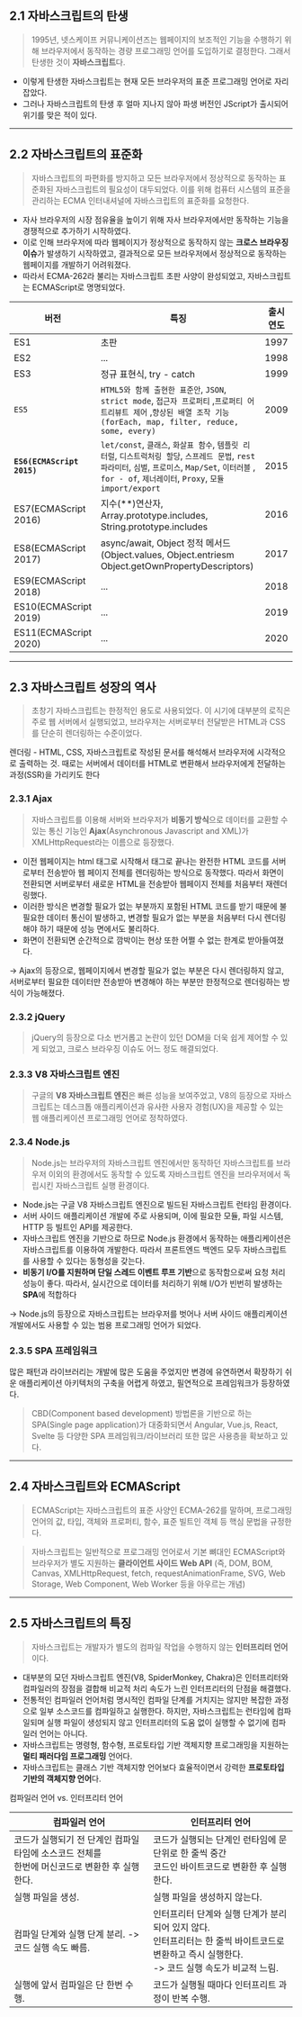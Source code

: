## 2.1 자바스크립트의 탄생

> 1995년, 넷스케이프 커뮤니케이션즈는 웹페이지의 보조적인 기능을 수행하기 위해 브라우저에서 동작하는 경량 프로그래밍 언어를 도입하기로 결정한다. 그래서 탄생한 것이 **자바스크립트**다.

- 이렇게 탄생한 자바스크립트는 현재 모든 브라우저의 표준 프로그래밍 언어로 자리 잡았다.
- 그러나 자바스크립트의 탄생 후 얼마 지나지 않아 파생 버전인 JScript가 출시되어 위기를 맞은 적이 있다.

---

## 2.2 자바스크립트의 표준화

> 자바스크립트의 파편화를 방지하고 모든 브라우저에서 정상적으로 동작하는 표준화된 자바스크립트의 필요성이 대두되었다. 이를 위해 컴퓨터 시스템의 표준을 관리하는 ECMA 인터내셔널에 자바스크립트의 표준화를 요청한다.

- 자사 브라우저의 시장 점유율을 높이기 위해 자사 브라우저에서만 동작하는 기능을 경쟁적으로 추가하기 시작하였다.
- 이로 인해 브라우저에 따라 웹페이지가 정상적으로 동작하지 않는 **크로스 브라우징 이슈**가 발생하기 시작하였고, 결과적으로 모든 브라우저에서 정상적으로 동작하는 웹페이지를 개발하기 어려워졌다.
- 따라서 ECMA-262라 불리는 자바스크립트 초판 사양이 완성되었고, 자바스크립트는 ECMAScript로 명명되었다.

| 버전                       | 특징                                                                                                                                                                                                              | 출시 연도 |
| -------------------------- | ----------------------------------------------------------------------------------------------------------------------------------------------------------------------------------------------------------------- | --------- |
| ES1                        | 초판                                                                                                                                                                                                              | 1997      |
| ES2                        | ...                                                                                                                                                                                                               | 1998      |
| ES3                        | 정규 표현식, try - catch                                                                                                                                                                                          | 1999      |
| `ES5`                      | `HTML5와 함께 출현한 표준안`, `JSON`, `strict mode`, `접근자 프로퍼티` ,`프로퍼티 어트리뷰트 제어` ,`향상된 배열 조작 기능(forEach, map, filter, reduce, some, every)`                                            | 2009      |
| **`ES6(ECMAScript 2015)`** | `let/const`, `클래스`, `화살표 함수`, `템플릿 리터럴`, `디스트럭처링 할당`, `스프레드 문법`, `rest 파라미터`, `심벌`, `프로미스`, `Map/Set`, `이터러블` , `for - of`, `제너레이터`, `Proxy`, `모듈 import/export` | 2015      |
| ES7(ECMAScript 2016)       | 지수(\*\*)연산자, Array.prototype.includes, String.prototype.includes                                                                                                                                             | 2016      |
| ES8(ECMAScript 2017)       | async/await, Object 정적 메서드 (Object.values, Object.entriesm Object.getOwnPropertyDescriptors)                                                                                                                 | 2017      |
| ES9(ECMAScript 2018)       | ...                                                                                                                                                                                                               | 2018      |
| ES10(ECMAScript 2019)      | ...                                                                                                                                                                                                               | 2019      |
| ES11(ECMAScript 2020)      | ...                                                                                                                                                                                                               | 2020      |

---

## 2.3 자바스크립트 성장의 역사

> 초창기 자바스크립트는 한정적인 용도로 사용되었다. 이 시기에 대부분의 로직은 주로 웹 서버에서 실행되었고, 브라우저는 서버로부터 전달받은 HTML과 CSS를 단순히 렌더링하는 수준이었다.

렌더링 - HTML, CSS, 자바스크립트로 작성된 문서를 해석해서 브라우저에 시각적으로 출력하는 것. 때로는 서버에서 데이터를 HTML로 변환해서 브라우저에게 전달하는 과정(SSR)을 가리키도 한다

### 2.3.1 Ajax

> 자바스크립트를 이용해 서버와 브라우저가 **비동기 방식**으로 데이터를 교환할 수 있는 통신 기능인 **Ajax**(Asynchronous Javascript and XML)가 XMLHttpRequest라는 이름으로 등장했다.

- 이전 웹페이지는 html 태그로 시작해서 태그로 끝나는 완전한 HTML 코드를 서버로부터 전송받아 웹 페이지 전체를 렌더링하는 방식으로 동작했다. 따라서 화면이 전환되면 서버로부터 새로운 HTML을 전송받아 웹페이지 전체를 처음부터 재렌더링했다.
- 이러한 방식은 변경할 필요가 없는 부분까지 포함된 HTML 코드를 받기 때문에 불필요한 데이터 통신이 발생하고, 변경할 필요가 없는 부분을 처음부터 다시 렌더링해야 하기 때문에 성능 면에서도 불리하다.
- 화면이 전환되면 순간적으로 깜박이는 현상 또한 어쩔 수 없는 한계로 받아들여졌다.

-> Ajax의 등장으로, 웹페이지에서 변경할 필요가 없는 부분은 다시 렌더링하지 않고, 서버로부터 필요한 데이터만 전송받아 변경해야 하는 부분만 한정적으로 렌더링하는 방식이 가능해졌다.

### 2.3.2 jQuery

> jQuery의 등장으로 다소 번거롭고 논란이 있던 DOM을 더욱 쉽게 제어할 수 있게 되었고, 크로스 브라우징 이슈도 어느 정도 해결되었다.

### 2.3.3 V8 자바스크립트 엔진

> 구글의 **V8 자바스크립트 엔진**은 빠른 성능을 보여주었고, V8의 등장으로 자바스크립트는 데스크톱 애플리케이션과 유사한 사용자 경험(UX)을 제공할 수 있는 웹 애플리케이션 프로그래밍 언어로 정착하였다.

### 2.3.4 Node.js

> Node.js는 브라우저의 자바스크립트 엔진에서만 동작하던 자바스크립트를 브라우저 이외의 환경에서도 동작할 수 있도록 자바스크립트 엔진을 브라우저에서 독립시킨 자바스크립트 실행 환경이다.

- Node.js는 구글 V8 자바스크립트 엔진으로 빌드된 자바스크립트 런타임 환경이다.
- 서버 사이드 애플리케이션 개발에 주로 사용되며, 이에 필요한 모듈, 파일 시스템, HTTP 등 빌트인 API를 제공한다.
- 자바스크립트 엔진을 기반으로 하므로 Node.js 환경에서 동작하는 애플리케이션은 자바스크립트를 이용하여 개발한다. 따라서 프론트엔드 백엔드 모두 자바스크립트를 사용할 수 있다는 동형성을 갖는다.
- **비동기 I/O를 지원하며 단일 스레드 이벤트 루프 기반**으로 동작함으로써 요청 처리 성능이 좋다. 따라서, 실시간으로 데이터를 처리하기 위해 I/O가 빈번히 발생하는 **SPA**에 적합하다

-> Node.js의 등장으로 자바스크립트는 브라우저를 벗어나 서버 사이드 애플리케이션 개발에서도 사용할 수 있는 범용 프로그래밍 언어가 되었다.

### 2.3.5 SPA 프레임워크

많은 패턴과 라이브러리는 개발에 많은 도움을 주었지만 변경에 유연하면서 확장하기 쉬운 애플리케이션 아키텍처의 구축을 어렵게 하였고, 필연적으로 프레임워크가 등장하였다.

> CBD(Component based development) 방법론을 기반으로 하는 SPA(Single page application)가 대중화되면서 Angular, Vue.js, React, Svelte 등 다양한 SPA 프레임워크/라이브러리 또한 많은 사용층을 확보하고 있다.

---

## 2.4 자바스크립트와 ECMAScript

> ECMAScript는 자바스크립트의 표준 사양인 ECMA-262를 말하며, 프로그래밍 언어의 값, 타입, 객체와 프로퍼티, 함수, 표준 빌트인 객체 등 핵심 문법을 규정한다.

> 자바스크립트는 일반적으로 프로그래밍 언어로서 기본 뼈대인 ECMAScript와 브라우저가 별도 지원하는 **클라이언트 사이드 Web API**
> (즉, DOM, BOM, Canvas, XMLHttpRequest, fetch, requestAnimationFrame, SVG, Web Storage, Web Component, Web Worker 등을 아우르는 개념)

---

## 2.5 자바스크립트의 특징

> 자바스크립트는 개발자가 별도의 컴파일 작업을 수행하지 않는 **인터프리터 언어**이다.

- 대부분의 모던 자바스크립트 엔진(V8, SpiderMonkey, Chakra)은 인터프리터와 컴파일러의 장점을 결합해 비교적 처리 속도가 느린 인터프리터의 단점을 해결했다.
- 전통적인 컴파일러 언어처럼 명시적인 컴파일 단계를 거치지는 않지만 복잡한 과정으로 일부 소스코드를 컴파일하고 실행한다.
  하지만, 자바스크립트는 런타임에 컴파일되며 실행 파일이 생성되지 않고 인터프리터의 도움 없이 실행할 수 없기에 컴파일러 언어는 아니다.
- 자바스크립트는 명령형, 함수형, 프로토타입 기반 객체지향 프로그래밍을 지원하는 **멀티 패러다임 프로그래밍** 언어다.
- 자바스크립트는 클래스 기반 객체지향 언어보다 효율적이면서 강력한 **프로토타입 기반의 객체지향 언어**다.

컴파일러 언어 vs. 인터프리터 언어

| 컴파일러 언어                                                                                      | 인터프리터 언어                                                                                                                                        |
| -------------------------------------------------------------------------------------------------- | ------------------------------------------------------------------------------------------------------------------------------------------------------ |
| 코드가 실행되기 전 단계인 컴파일 타임에 소스코드 전체를 <br> 한번에 머신코드로 변환한 후 실행한다. | 코드가 실행되는 단계인 런타임에 문 단위로 한 줄씩 중간 <br> 코드인 바이트코드로 변환한 후 실행한다.                                                    |
| 실행 파일을 생성.                                                                                  | 실행 파일을 생성하지 않는다.                                                                                                                           |
| 컴파일 단계와 실행 단계 분리. -> 코드 실행 속도 빠름.                                              | 인터프리터 단계와 실행 단계가 분리되어 있지 않다. <br> 인터프리터는 한 줄씩 바이트코드로 변환하고 즉시 실행한다. <br> -> 코드 실행 속도가 비교적 느림. |
| 실행에 앞서 컴파일은 단 한번 수행.                                                                 | 코드가 실행될 때마다 인터프리트 과정이 반복 수행.                                                                                                      |
